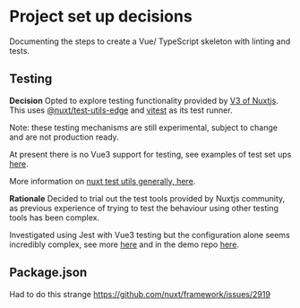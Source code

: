 # Project set up decisions

Documenting the steps to create a Vue/ TypeScript skeleton with linting and tests.

## Testing

**Decision**
Opted to explore testing functionality provided by [V3 of Nuxtjs](https://v3.nuxtjs.org/guide/going-further/testing/). This uses [@nuxt/test-utils-edge](https://www.npmjs.com/package/@nuxt/test-utils-edge) and [vitest](https://github.com/vitest-dev/vitest) as its test runner.

Note: these testing mechanisms are still experimental, subject to change and are not production ready.

At present there is no Vue3 support for testing, see examples of test set ups [here](https://github.com/vitest-dev/vitest/tree/main/examples).

More information on [nuxt test utils generally, here](https://test-utils.nuxtjs.org/).

**Rationale**
Decided to trial out the test tools provided by Nuxtjs community, as previous experience of trying to test the behaviour using other testing tools has been complex.

Investigated using Jest with Vue3 testing but the configuration alone seems incredibly complex, see more [here](https://test-utils.vuejs.org/installation/) and in the demo repo [here](https://github.com/lmiller1990/vtu-next-demo).

## Package.json
Had to do this strange 
https://github.com/nuxt/framework/issues/2919